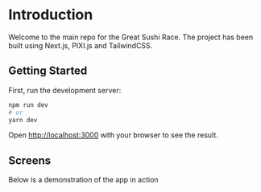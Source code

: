 # Introduction

Welcome to the main repo for the Great Sushi Race. The project has been built using Next.js, PIXI.js and TailwindCSS.

## Getting Started

First, run the development server:

```bash
npm run dev
# or
yarn dev
```

Open [http://localhost:3000](http://localhost:3000) with your browser to see the result.

## Screens

Below is a demonstration of the app in action
